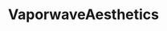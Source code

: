 ---
title: VaporwaveAesthetics
crosslinks:
- livven
- intothetunnel
- outrun
- pics
- mildlyinteresting
- EarthPorn
- VaporwaveArt
- Art
- Vaporwave
- glitch_art
- IAmA
- SkyPorn
- aww
- vapormeme
- gatekeeping
- raining
- trees
- Simulated
- grilledcheese
- UnexpectedFrankOcean
---